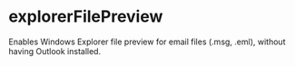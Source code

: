 # explorerFilePreview
Enables Windows Explorer file preview for email files (.msg, .eml), without having Outlook installed.
